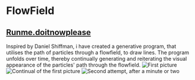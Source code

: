 # FlowField
## [Runme.doitnowplease](https://rawgit.com/GustneGustav/Rasmus-er-sej-og-flot/master/mini-ex6%20-%20Generativ%20morskab/index.html "FlowField")
Inspired by Daniel Shiffman, i have created a generative program, that utilises the path of particles through a flowfield, to draw lines.
The program unfolds over time, thereby continually generating and reiterating the visual appearance of the particles' path through the flowfield.
![First picture](https://rawgit.com/GustneGustav/Rasmus-er-sej-og-flot/master/mini-ex6%20-%20Generativ%20morskab/Pictures%20of%20Mini-ex6/Bootiful.PNG)
![Continual of the first picture](https://rawgit.com/GustneGustav/Rasmus-er-sej-og-flot/master/mini-ex6%20-%20Generativ%20morskab/Pictures%20of%20Mini-ex6/deeper.PNG)
![Second attempt, after a minute or two](https://rawgit.com/GustneGustav/Rasmus-er-sej-og-flot/master/mini-ex6%20-%20Generativ%20morskab/Pictures%20of%20Mini-ex6/more%20deeper.PNG)
